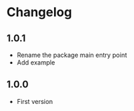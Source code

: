 # Changelog

## 1.0.1

- Rename the package main entry point
- Add example

## 1.0.0

- First version
